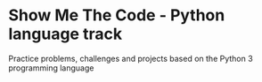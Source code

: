 # Show Me The Code - Python language track

Practice problems, challenges and projects based on the Python 3 programming language

<insert index>
